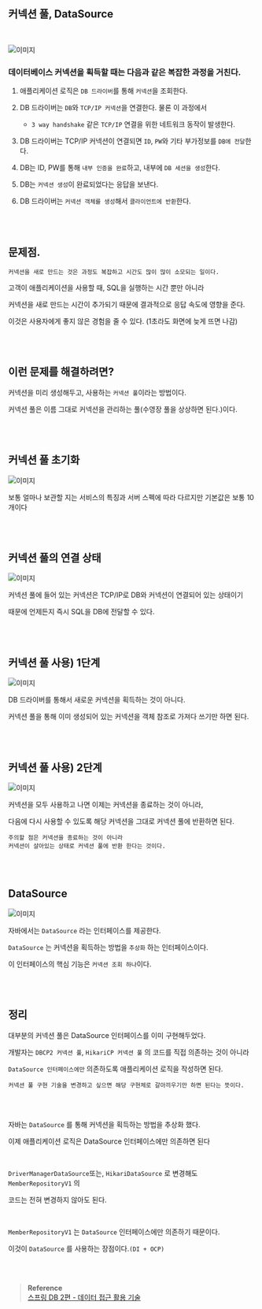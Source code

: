 ## 커넥션 풀, DataSource

<br/>

![이미지](/programming/img/입문241.PNG)



### 데이터베이스 커넥션을 획득할 때는 다음과 같은 복잡한 과정을 거친다.

1. 애플리케이션 로직은 `DB 드라이버`를 통해 `커넥션`을 조회한다.

2. DB 드라이버는 `DB`와 `TCP/IP 커넥션`을 연결한다. 물론 이 과정에서 
    
    - `3 way handshake` 같은 `TCP/IP` 연결을 위한 네트워크 동작이 발생한다.
    
3. DB 드라이버는 TCP/IP 커넥션이 연결되면 `ID`, `PW`와 기타 부가정보를 `DB에 전달`한다.

4. DB는 ID, PW를 통해 `내부 인증을 완료`하고, 내부에 `DB 세션을 생성`한다.

5. DB는 `커넥션 생성`이 완료되었다는 응답을 보낸다.

6. DB 드라이버는 `커넥션 객체를 생성`해서 `클라이언트에 반환`한다.

<br/><br/>

## 문제점.

```
커넥션을 새로 만드는 것은 과정도 복잡하고 시간도 많이 많이 소모되는 일이다.
```

고객이 애플리케이션을 사용할 때, SQL을 실행하는 시간 뿐만 아니라 

커넥션을 새로 만드는 시간이 추가되기 때문에 결과적으로 응답 속도에 영향을 준다. 



이것은 사용자에게 좋지 않은 경험을 줄 수 있다. (1초라도 화면에 늦게 뜨면 나감)

<br/><br/>

## 이런 문제를 해결하려면?

커넥션을 미리 생성해두고, 사용하는 `커넥션 풀`이라는 방법이다.

커넥션 풀은 이름 그대로 커넥션을 관리하는 풀(수영장 풀을 상상하면 된다.)이다.

<br/><br/>

## 커넥션 풀 초기화

![이미지](/programming/img/입문242.PNG)

보통 얼마나 보관할 지는 서비스의 특징과 서버 스펙에 따라 다르지만 기본값은 보통 10개이다

<br/><br/>

## 커넥션 풀의 연결 상태

![이미지](/programming/img/입문243.PNG)

커넥션 풀에 들어 있는 커넥션은 TCP/IP로 DB와 커넥션이 연결되어 있는 상태이기 

때문에 언제든지 즉시 SQL을 DB에 전달할 수 있다.

<br/><br/>

## 커넥션 풀 사용) 1단계

![이미지](/programming/img/입문244.PNG)

DB 드라이버를 통해서 새로운 커넥션을 획득하는 것이 아니다.

커넥션 풀을 통해 이미 생성되어 있는 커넥션을 객체 참조로 가져다 쓰기만 하면 된다.

<br/><br/>

## 커넥션 풀 사용) 2단계

![이미지](/programming/img/입문245.PNG)

커넥션을 모두 사용하고 나면 이제는 커넥션을 종료하는 것이 아니라, 

다음에 다시 사용할 수 있도록 해당 커넥션을 그대로 커넥션 풀에 반환하면 된다. 

```
주의할 점은 커넥션을 종료하는 것이 아니라 
커넥션이 살아있는 상태로 커넥션 풀에 반환 한다는 것이다.
```

<br/><br/>

## DataSource

![이미지](/programming/img/입문246.PNG)

자바에서는 `DataSource` 라는 인터페이스를 제공한다.

`DataSource` 는 커넥션을 획득하는 방법을 `추상화` 하는 인터페이스이다.

이 인터페이스의 핵심 기능은 `커넥션 조회 하나`이다.

<br/><br/>

## 정리

대부분의 커넥션 풀은 DataSource 인터페이스를 이미 구현해두었다. 

개발자는 `DBCP2 커넥션 풀`, `HikariCP 커넥션 풀` 의 코드를 직접 의존하는 것이 아니라 

`DataSource 인터페이스에만` 의존하도록 애플리케이션 로직을 작성하면 된다.

```
커넥션 풀 구현 기술을 변경하고 싶으면 해당 구현체로 갈아끼우기만 하면 된다는 뜻이다.
```

<br/><br/>

자바는 `DataSource` 를 통해 커넥션을 획득하는 방법을 추상화 했다. 

이제 애플리케이션 로직은 DataSource 인터페이스에만 의존하면 된다

<br/>

`DriverManagerDataSource`또는, `HikariDataSource` 로 변경해도 `MemberRepositoryV1` 의 

코드는 전혀 변경하지 않아도 된다. 

<br/>

`MemberRepositoryV1` 는 `DataSource` 인터페이스에만 의존하기 때문이다. 

이것이 `DataSource` 를 사용하는 장점이다.`(DI + OCP)`


<br/><br/>

>**Reference** <br/>[스프링 DB 2편 - 데이터 접근 활용 기술](https://www.inflearn.com/course/%EC%8A%A4%ED%94%84%EB%A7%81-db-2/dashboard)


